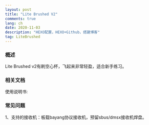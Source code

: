 ```yaml
---
layout: post
title: "Lite Brushed V2"
comments: true
lang: ch
date: 2020-11-03
description: "HEXO配置，HEXO+Github，搭建博客"
tag: LiteBrushed
---
```



### 概述

Lite Brushed v2有刷空心杯，飞起来非常轻盈，适合新手练习。




### 相关文档

使用说明书:




### 常见问题
1、支持的接收机：板载bayang协议接收机，预留sbus/dmsx接收机焊盘。









